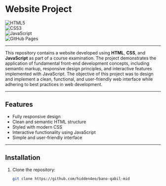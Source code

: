 # Website Project  

![HTML5](https://img.shields.io/badge/HTML5-E34F26?style=for-the-badge&logo=html5&logoColor=white)  
![CSS3](https://img.shields.io/badge/CSS3-1572B6?style=for-the-badge&logo=css3&logoColor=white)  
![JavaScript](https://img.shields.io/badge/JavaScript-323330?style=for-the-badge&logo=javascript&logoColor=F7DF1E)  
![GitHub Pages](https://img.shields.io/badge/Deployed-GitHub%20Pages-181717?style=for-the-badge&logo=github)  

---

This repository contains a website developed using **HTML**, **CSS**, and **JavaScript** as part of a course examination. The project demonstrates the application of fundamental front-end development concepts, including semantic markup,
responsive design principles, and interactive features implemented with JavaScript. The objective of this project was to design and implement a clean, functional, and user-friendly web interface while adhering to best practices in web development.  

---

## Features
- Fully responsive design  
- Clean and semantic HTML structure  
- Styled with modern CSS  
- Interactive functionality using JavaScript  
- Simple and user-friendly interface  

---

## Installation
1. Clone the repository:
   ```bash
   git clone https://github.com/hidden4eo/bano-qabil-mid
